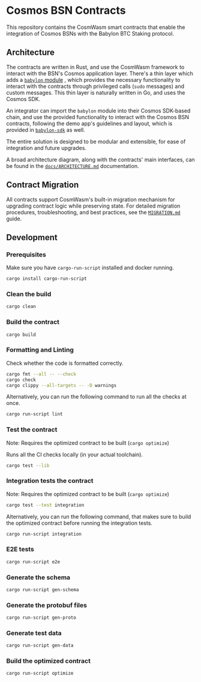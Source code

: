 # Cosmos BSN Contracts

This repository contains the CosmWasm smart contracts that enable the
integration of Cosmos BSNs with the Babylon BTC Staking protocol.

## Architecture

The contracts are written in Rust, and use the CosmWasm framework to interact
with the BSN's Cosmos application layer. There's a thin layer which adds a
[`babylon`
module](https://github.com/babylonlabs-io/babylon-sdk/tree/main/x/babylon) ,
which provides the necessary functionality to interact with the contracts
through privileged calls (`sudo` messages) and custom messages. This thin layer
is naturally written in Go, and uses the Cosmos SDK.

An integrator can import the `babylon` module into their Cosmos SDK-based chain,
and use the provided functionality to interact with the Cosmos BSN contracts,
following the demo app's guidelines and layout, which is provided in
[`babylon-sdk`](https://github.com/babylonlabs-io/babylon-sdk) as well.

The entire solution is designed to be modular and extensible, for ease of
integration and future upgrades.

A broad architecture diagram, along with the contracts' main interfaces, can be
found in the [`docs/ARCHITECTURE.md`](docs/ARCHITECTURE.md) documentation.

## Contract Migration

All contracts support CosmWasm's built-in migration mechanism for upgrading
contract logic while preserving state. For detailed migration procedures,
troubleshooting, and best practices, see the [`MIGRATION.md`](MIGRATION.md)
guide.

## Development

### Prerequisites

Make sure you have `cargo-run-script` installed and docker running.

```bash
cargo install cargo-run-script
```

### Clean the build

```bash
cargo clean
```

### Build the contract

```bash
cargo build
```

### Formatting and Linting

Check whether the code is formatted correctly.

```bash
cargo fmt --all -- --check
cargo check
cargo clippy --all-targets -- -D warnings
```

Alternatively, you can run the following command to run all the checks at once.

```bash
cargo run-script lint
```

### Test the contract

Note: Requires the optimized contract to be built (`cargo optimize`)

Runs all the CI checks locally (in your actual toolchain).

```bash
cargo test --lib
```

### Integration tests the contract

Note: Requires the optimized contract to be built (`cargo optimize`)

```bash
cargo test --test integration
```

Alternatively, you can run the following command, that makes sure to build the
optimized contract before running the integration tests.

```bash
cargo run-script integration
```

### E2E tests

```bash
cargo run-script e2e
```

### Generate the schema

```bash
cargo run-script gen-schema
```

### Generate the protobuf files

```bash
cargo run-script gen-proto
```

### Generate test data

```bash
cargo run-script gen-data
```

### Build the optimized contract

```bash
cargo run-script optimize
```
